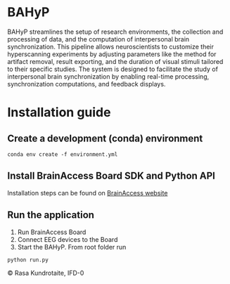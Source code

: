 # BAHyP

BAHyP streamlines the setup of research environments, the collection and processing of data, and the computation of interpersonal brain synchronization. This pipeline allows neuroscientists to customize their hyperscanning experiments by adjusting parameters like the method for artifact removal, result exporting, and the duration of visual stimuli tailored to their specific studies. The system is designed to facilitate the study of interpersonal brain synchronization by enabling real-time processing, synchronization computations, and feedback displays.

# Installation guide
## Create a development (conda) environment
```
conda env create -f environment.yml
```
## Install BrainAccess Board SDK and Python API
Installation steps can be found on [BrainAccess website](https://www.brainaccess.ai/download/)

## Run the application
1. Run BrainAccess Board
2. Connect EEG devices to the Board
3. Start the BAHyP. From root folder run
```
python run.py
```

&copy; Rasa Kundrotaite, IFD-0